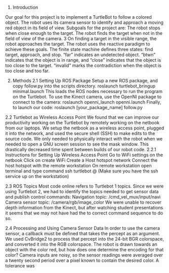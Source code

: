 1. Introduction
 
Our goal for this project is to implement a TurtleBot to follow a colored object. The robot uses its camera sensor to identify and approach a moving red object in its field of view.
Subgoals for the project are:
The robot stops when close enough to the target.
The robot finds the target when not in the field of view of the camera.
      3   On finding a target in the visible range, the robot approaches the target.
The robot uses the reactive paradigm to achieve these goals. The finite state machine defines three states: find target, approach, and stop. “far” indicates an undetected object. “btwn” indicates that the object is in range, and “close” indicates that the object is too close to the target. “invalid” marks the contradiction when the object is too close and too far.

2. Methods
2.1 Setting Up ROS Package
	Setup a new ROS package, and copy follow.py into the scripts directory.
roslaunch turtlebot_bringup minimal.launch
	This loads the ROS nodes necessary to run the program on the Turtlebot. To use the Kinect camera, use the OpenNI package to connect to the camera:
roslaunch openni_launch openni.launch
	Finally, to launch our code:
roslaunch [your_package_name] follow.py

2.2 Turtlebot as Wireless Access Point
We found that we can improve our productivity working on the Turtlebot by remotely working on the netbook from our laptops. We setup the netbook as a wireless access point, plugged it into the network, and used the secure shell (SSH) to make edits to the source code. We only needed to physically interact with the robot when we needed to open a GNU screen session to see the mask window. This drastically decreased time spent between builds of our robot code.
2.2.1 Instructions for Setting Up Wireless Access Point
Go to WiFi settings on the netbook
Click on create WiFi
Create a Host hotspot network
Connect the host hotspot with the remote workstation
On remote workstation open terminal and type command ssh turtlebot @<ip address>
(Make sure you have the ssh service up on the workstation)

2.3 ROS Topics
Most code online refers to Turtlebot 1 topics. Since we were using Turtlebot 2, we had to identify the topics needed to get sensor data and publish control commands:
Navigation topic: /cmd_vel_mux/input/navi
Camera sensor topic: /camera/rgb/image_color
We were unable to recover depth information from the Kinect, but after watching student presentations it seems that we may not have had the to correct command sequence to do so.

2.4 Processing and Using Camera Sensor Data
In order to use the camera sensor, a callback must be defined that takes the percept as an argument. We used CvBridge2 to process that percept into the 24-bit BGR colorspace, and converted it into the RGB colorspace.
The robot is drawn towards an object with the color red, but how does one determine the encoding for that color? Camera inputs are noisy, so the sensor readings were averaged over a twenty second period over a pixel known to contain the desired color. A tolerance was 

